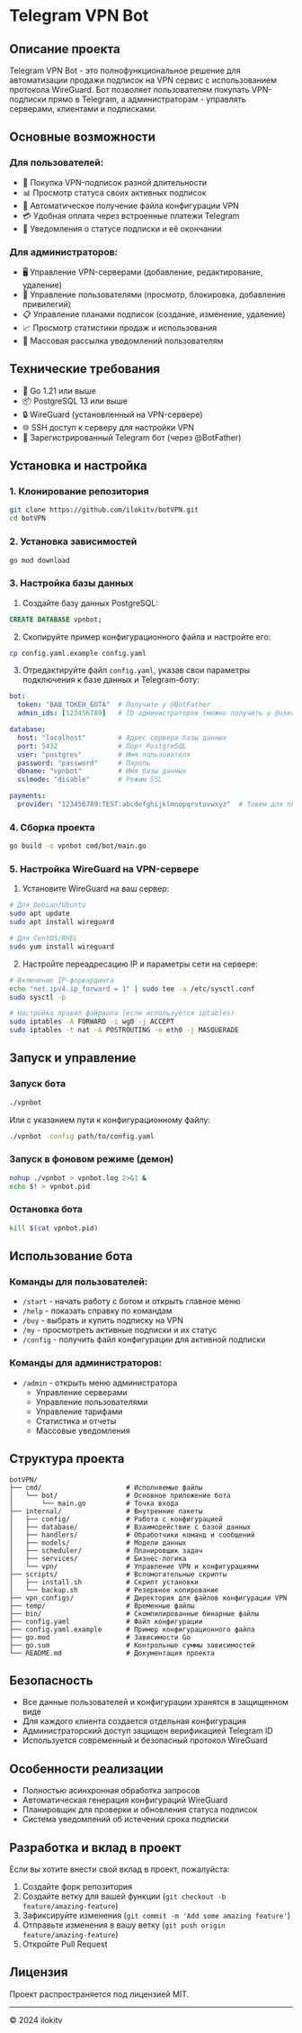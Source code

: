 # Telegram VPN Bot

## Описание проекта

Telegram VPN Bot - это полнофункциональное решение для автоматизации продажи подписок на VPN сервис с использованием протокола WireGuard. Бот позволяет пользователям покупать VPN-подписки прямо в Telegram, а администраторам - управлять серверами, клиентами и подписками.

## Основные возможности

### Для пользователей:
- 🛒 Покупка VPN-подписок разной длительности
- 📊 Просмотр статуса своих активных подписок
- 📁 Автоматическое получение файла конфигурации VPN
- 💳 Удобная оплата через встроенные платежи Telegram
- 📆 Уведомления о статусе подписки и её окончании

### Для администраторов:
- 🖥️ Управление VPN-серверами (добавление, редактирование, удаление)
- 👥 Управление пользователями (просмотр, блокировка, добавление привилегий)
- 📋 Управление планами подписок (создание, изменение, удаление)
- 📈 Просмотр статистики продаж и использования
- 📢 Массовая рассылка уведомлений пользователям

## Технические требования

- 🔷 Go 1.21 или выше
- 📦 PostgreSQL 13 или выше
- 🔒 WireGuard (установленный на VPN-сервере)
- 🌐 SSH доступ к серверу для настройки VPN
- 🤖 Зарегистрированный Telegram бот (через @BotFather)

## Установка и настройка

### 1. Клонирование репозитория

```bash
git clone https://github.com/ilokitv/botVPN.git
cd botVPN
```

### 2. Установка зависимостей

```bash
go mod download
```

### 3. Настройка базы данных

1. Создайте базу данных PostgreSQL:

```sql
CREATE DATABASE vpnbot;
```

2. Скопируйте пример конфигурационного файла и настройте его:

```bash
cp config.yaml.example config.yaml
```

3. Отредактируйте файл `config.yaml`, указав свои параметры подключения к базе данных и Telegram-боту:

```yaml
bot:
  token: "ВАШ_ТОКЕН_БОТА"  # Получите у @BotFather
  admin_ids: [123456789]   # ID администраторов (можно получить у @userinfobot)

database:
  host: "localhost"        # Адрес сервера базы данных
  port: 5432               # Порт PostgreSQL
  user: "postgres"         # Имя пользователя
  password: "password"     # Пароль
  dbname: "vpnbot"         # Имя базы данных
  sslmode: "disable"       # Режим SSL

payments:
  provider: "123456789:TEST:abcdefghijklmnopqrstuvwxyz"  # Токен для платежей Telegram
```

### 4. Сборка проекта

```bash
go build -o vpnbot cmd/bot/main.go
```

### 5. Настройка WireGuard на VPN-сервере

1. Установите WireGuard на ваш сервер:

```bash
# Для Debian/Ubuntu
sudo apt update
sudo apt install wireguard

# Для CentOS/RHEL
sudo yum install wireguard
```

2. Настройте переадресацию IP и параметры сети на сервере:

```bash
# Включение IP-форвардинга
echo "net.ipv4.ip_forward = 1" | sudo tee -a /etc/sysctl.conf
sudo sysctl -p

# Настройка правил файрвола (если используется iptables)
sudo iptables -A FORWARD -i wg0 -j ACCEPT
sudo iptables -t nat -A POSTROUTING -o eth0 -j MASQUERADE
```

## Запуск и управление

### Запуск бота

```bash
./vpnbot
```

Или с указанием пути к конфигурационному файлу:

```bash
./vpnbot -config path/to/config.yaml
```

### Запуск в фоновом режиме (демон)

```bash
nohup ./vpnbot > vpnbot.log 2>&1 &
echo $! > vpnbot.pid
```

### Остановка бота

```bash
kill $(cat vpnbot.pid)
```

## Использование бота

### Команды для пользователей:

- `/start` - начать работу с ботом и открыть главное меню
- `/help` - показать справку по командам
- `/buy` - выбрать и купить подписку на VPN
- `/my` - просмотреть активные подписки и их статус
- `/config` - получить файл конфигурации для активной подписки

### Команды для администраторов:

- `/admin` - открыть меню администратора
  - Управление серверами
  - Управление пользователями
  - Управление тарифами
  - Статистика и отчеты
  - Массовые уведомления

## Структура проекта

```
botVPN/
├── cmd/                     # Исполняемые файлы
│   └── bot/                 # Основное приложение бота
│       └── main.go          # Точка входа
├── internal/                # Внутренние пакеты
│   ├── config/              # Работа с конфигурацией
│   ├── database/            # Взаимодействие с базой данных
│   ├── handlers/            # Обработчики команд и сообщений
│   ├── models/              # Модели данных
│   ├── scheduler/           # Планировщик задач
│   ├── services/            # Бизнес-логика
│   └── vpn/                 # Управление VPN и конфигурациями
├── scripts/                 # Вспомогательные скрипты
│   ├── install.sh           # Скрипт установки
│   └── backup.sh            # Резервное копирование
├── vpn_configs/             # Директория для файлов конфигурации VPN
├── temp/                    # Временные файлы
├── bin/                     # Скомпилированные бинарные файлы
├── config.yaml              # Файл конфигурации
├── config.yaml.example      # Пример конфигурационного файла
├── go.mod                   # Зависимости Go
├── go.sum                   # Контрольные суммы зависимостей
└── README.md                # Документация проекта
```

## Безопасность

- Все данные пользователей и конфигурации хранятся в защищенном виде
- Для каждого клиента создается отдельная конфигурация
- Администраторский доступ защищен верификацией Telegram ID
- Используется современный и безопасный протокол WireGuard

## Особенности реализации

- Полностью асинхронная обработка запросов
- Автоматическая генерация конфигураций WireGuard
- Планировщик для проверки и обновления статуса подписок
- Система уведомлений об истечении срока подписки

## Разработка и вклад в проект

Если вы хотите внести свой вклад в проект, пожалуйста:
1. Создайте форк репозитория
2. Создайте ветку для вашей функции (`git checkout -b feature/amazing-feature`)
3. Зафиксируйте изменения (`git commit -m 'Add some amazing feature'`)
4. Отправьте изменения в вашу ветку (`git push origin feature/amazing-feature`)
5. Откройте Pull Request

## Лицензия

Проект распространяется под лицензией MIT.



---

© 2024 ilokitv 
